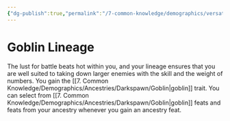 ```yaml
---
{"dg-publish":true,"permalink":"/7-common-knowledge/demographics/versatile-heritages/mixed-lineage/goblin-lineage/","noteIcon":""}
---
```


# Goblin Lineage

The lust for battle beats hot within you, and your lineage ensures that you are well suited to taking down larger enemies with the skill and the weight of numbers. You gain the [[7. Common Knowledge/Demographics/Ancestries/Darkspawn/Goblin\|goblin]] trait. You can select from [[7. Common Knowledge/Demographics/Ancestries/Darkspawn/Goblin\|goblin]] feats and feats from your ancestry whenever you gain an ancestry feat. 